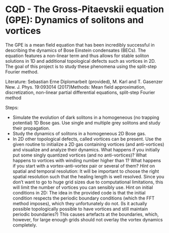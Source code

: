 # CQD - The Gross-Pitaevskii equation (GPE): Dynamics of solitons and vortices
The GPE is a mean field equation that has been incredibly successful in describing the dynamics
of Bose Einstein condensates (BECs). The equation features a non-linear term and thus allows for
stable soliton solutions in 1D and additional topological defects such as vortices in 2D. The goal of
this project is to study these phenomena using the split-step Fourier method.

Literature: Sebastian Erne Diplomarbeit (provided), M. Karl and T. Gasenzer New. J. Phys. 19:093014 (2017)Methods: Mean field approximation, discretization, non-linear partial differential equations, split-step Fourier method

Steps:
* Simulate the evolution of dark solitons in a homogeneous (no trapping potential) 1D Bose gas. Use single and multiple grey solitons and study their propagation.
* Study the dynamics of solitons in a homogeneous 2D Bose gas.
* In 2D other topological defects, called vortices can be present. Use the given routine to initialize a 2D gas containing vortices (and anti-vortices) and visualize and analyze their dynamics. What happens if you initially put some singly quantized vortices (and no anti-vortices)? What happens to vortices with winding number higher than 1? What happens if you start with a vortex-anti-vortex pair or several of them?
_Hint_ on spatial and temporal resolution: It will be important to choose the right spatial resolution
such that the healing length is well resolved. Since you don’t want to go to huge grid sizes due to
computational limitations, this will limit the number of vortices you can sensibly use.
Hint on initial conditions in 2D: The idea in the provided code is that the initial condition respects
the periodic boundary conditions (which the FFT method imposes), which they unfortunately do
not. (Is it actually possible topologically possible to have vortices and still maintain periodic
boundaries?) This causes artefacts at the boundaries, which, however, for large enough grids
should not overlay the vortex dynamics completely.